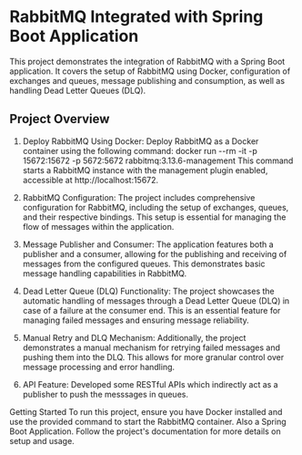 # RabbitMQ Integrated with Spring Boot Application
This project demonstrates the integration of RabbitMQ with a Spring Boot application. It covers the setup of RabbitMQ using Docker, configuration of exchanges and queues, message publishing and consumption, as well as handling Dead Letter Queues (DLQ).

## Project Overview
1. Deploy RabbitMQ Using Docker:
Deploy RabbitMQ as a Docker container using the following command:
docker run --rm -it -p 15672:15672 -p 5672:5672 rabbitmq:3.13.6-management
This command starts a RabbitMQ instance with the management plugin enabled, accessible at http://localhost:15672.

2. RabbitMQ Configuration:
The project includes comprehensive configuration for RabbitMQ, including the setup of exchanges, queues, and their respective bindings. This setup is essential for managing the flow of messages within the application.

3. Message Publisher and Consumer:
The application features both a publisher and a consumer, allowing for the publishing and receiving of messages from the configured queues. This demonstrates basic message handling capabilities in RabbitMQ.

4. Dead Letter Queue (DLQ) Functionality:
The project showcases the automatic handling of messages through a Dead Letter Queue (DLQ) in case of a failure at the consumer end. This is an essential feature for managing failed messages and ensuring message reliability.

5. Manual Retry and DLQ Mechanism:
Additionally, the project demonstrates a manual mechanism for retrying failed messages and pushing them into the DLQ. This allows for more granular control over message processing and error handling.

6. API Feature:
Developed some RESTful APIs which indirectly act as a publisher to push the messsages in queues.

Getting Started
To run this project, ensure you have Docker installed and use the provided command to start the RabbitMQ container. Also a Spring Boot Application. Follow the project's documentation for more details on setup and usage.

